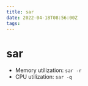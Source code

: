 ```yaml
---
title: sar
date: 2022-04-18T08:56:00Z
tags:
---
```


# sar

* Memory utilization: `sar -r`
* CPU utilization: `sar -q`